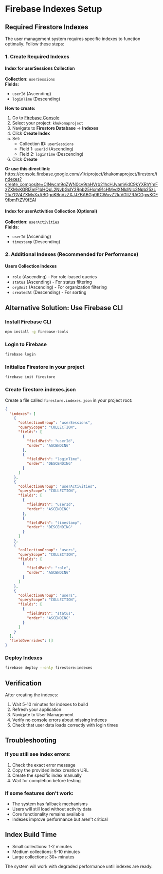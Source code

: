 # Firebase Indexes Setup

## Required Firestore Indexes

The user management system requires specific indexes to function optimally. Follow these steps:

### 1. Create Required Indexes

#### Index for userSessions Collection
**Collection:** `userSessions`  
**Fields:**
- `userId` (Ascending)
- `loginTime` (Descending)

**How to create:**
1. Go to [Firebase Console](https://console.firebase.google.com)
2. Select your project: `khukomaproject`
3. Navigate to **Firestore Database** → **Indexes**
4. Click **Create Index**
5. Set:
   - Collection ID: `userSessions`
   - Field 1: `userId` (Ascending)
   - Field 2: `loginTime` (Descending)
6. Click **Create**

**Or use this direct link:**
https://console.firebase.google.com/v1/r/project/khukomaproject/firestore/indexes?create_composite=ClNwcm9qZWN0cy9raHVrb21hcHJvamVjdC9kYXRhYmFzZXMvKGRlZmF1bHQpL2NvbGxlY3Rpb25Hcm91cHMvdXNlclNlc3Npb25zL2luZGV4ZXMvXxABGgoKBnVzZXJJZBABGg0KCWxvZ2luVGltZRACGgwKCF9fbmFtZV9fEAI

#### Index for userActivities Collection (Optional)
**Collection:** `userActivities`  
**Fields:**
- `userId` (Ascending)
- `timestamp` (Descending)

### 2. Additional Indexes (Recommended for Performance)

#### Users Collection Indexes
- `role` (Ascending) - For role-based queries
- `status` (Ascending) - For status filtering
- `orgUnit` (Ascending) - For organization filtering
- `createdAt` (Descending) - For sorting

## Alternative Solution: Use Firebase CLI

### Install Firebase CLI
```bash
npm install -g firebase-tools
```

### Login to Firebase
```bash
firebase login
```

### Initialize Firestore in your project
```bash
firebase init firestore
```

### Create firestore.indexes.json
Create a file called `firestore.indexes.json` in your project root:

```json
{
  "indexes": [
    {
      "collectionGroup": "userSessions",
      "queryScope": "COLLECTION",
      "fields": [
        {
          "fieldPath": "userId",
          "order": "ASCENDING"
        },
        {
          "fieldPath": "loginTime",
          "order": "DESCENDING"
        }
      ]
    },
    {
      "collectionGroup": "userActivities",
      "queryScope": "COLLECTION",
      "fields": [
        {
          "fieldPath": "userId",
          "order": "ASCENDING"
        },
        {
          "fieldPath": "timestamp",
          "order": "DESCENDING"
        }
      ]
    },
    {
      "collectionGroup": "users",
      "queryScope": "COLLECTION",
      "fields": [
        {
          "fieldPath": "role",
          "order": "ASCENDING"
        }
      ]
    },
    {
      "collectionGroup": "users",
      "queryScope": "COLLECTION",
      "fields": [
        {
          "fieldPath": "status",
          "order": "ASCENDING"
        }
      ]
    }
  ],
  "fieldOverrides": []
}
```

### Deploy Indexes
```bash
firebase deploy --only firestore:indexes
```

## Verification

After creating the indexes:

1. Wait 5-10 minutes for indexes to build
2. Refresh your application
3. Navigate to User Management
4. Verify no console errors about missing indexes
5. Check that user data loads correctly with login times

## Troubleshooting

### If you still see index errors:
1. Check the exact error message
2. Copy the provided index creation URL
3. Create the specific index manually
4. Wait for completion before testing

### If some features don't work:
- The system has fallback mechanisms
- Users will still load without activity data
- Core functionality remains available
- Indexes improve performance but aren't critical

## Index Build Time
- Small collections: 1-2 minutes
- Medium collections: 5-10 minutes  
- Large collections: 30+ minutes

The system will work with degraded performance until indexes are ready.